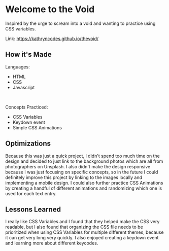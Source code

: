 # Welcome to the Void

Inspired by the urge to scream into a void and wanting to practice using CSS variables.

Link: https://kathryncodes.github.io/thevoid/


## How it's Made

Languages:
- HTML
- CSS
- Javascript

<br/>

Concepts Practiced:
- CSS Variables
- Keydown event
- Simple CSS Animations


## Optimizations

Because this was just a quick project, I didn't spend too much time on the design and decided to just link to the background photos which are all from photographers on Unsplash. I also didn't make the design responsive because I was just focusing on specific concepts, so in the future I could definitely improve this project by linking to the images locally and implementing a mobile design. I could also further practice CSS Animations by creating a handful of different animations and randomizing which one is used for each text entry.

## Lessons Learned

 I really like CSS Variables and I found that they helped make the CSS very readable, but I also found that organizing the CSS file needs to be prioritized when using CSS Variables for multiple different themes, because it can get very long very quickly. I also enjoyed creating a keydown event and learning more about different keycodes.
